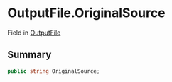 # OutputFile.OriginalSource

Field in [OutputFile](/api/csharp/yarn.compiler.upgrader.upgraderesult.outputfile.md)

## Summary



```csharp
public string OriginalSource;
```

